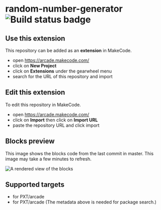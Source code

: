 # random-number-generator ![Build status badge](https://github.com/keegandompier/random-number-generator/workflows/MakeCode/badge.svg)



## Use this extension

This repository can be added as an **extension** in MakeCode.

* open https://arcade.makecode.com/
* click on **New Project**
* click on **Extensions** under the gearwheel menu
* search for the URL of this repository and import

## Edit this extension

To edit this repository in MakeCode.

* open https://arcade.makecode.com/
* click on **Import** then click on **Import URL**
* paste the repository URL and click import

## Blocks preview

This image shows the blocks code from the last commit in master.
This image may take a few minutes to refresh.

![A rendered view of the blocks](https://github.com/keegandompier/random-number-generator/raw/master/.github/makecode/blocks.png)

## Supported targets

* for PXT/arcade
* for PXT/arcade
(The metadata above is needed for package search.)

